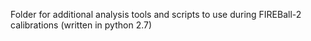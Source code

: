 Folder for additional analysis tools and scripts to use during FIREBall-2 calibrations (written in python 2.7)
